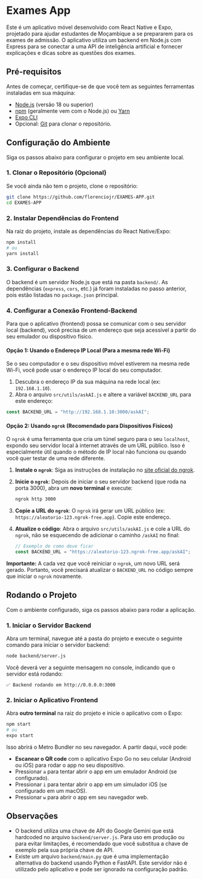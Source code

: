 # Exames App

Este é um aplicativo móvel desenvolvido com React Native e Expo, projetado para ajudar estudantes de Moçambique a se prepararem para os exames de admissão. O aplicativo utiliza um backend em Node.js com Express para se conectar a uma API de inteligência artificial e fornecer explicações e dicas sobre as questões dos exames.

## Pré-requisitos

Antes de começar, certifique-se de que você tem as seguintes ferramentas instaladas em sua máquina:

*   [Node.js](https://nodejs.org/) (versão 18 ou superior)
*   [npm](https://www.npmjs.com/) (geralmente vem com o Node.js) ou [Yarn](https://yarnpkg.com/)
*   [Expo CLI](https://docs.expo.dev/get-started/installation/)
*   Opcional: [Git](https://git-scm.com/) para clonar o repositório.

## Configuração do Ambiente

Siga os passos abaixo para configurar o projeto em seu ambiente local.

### 1. Clonar o Repositório (Opcional)

Se você ainda não tem o projeto, clone o repositório:

```bash
git clone https://github.com/florenciojr/EXAMES-APP.git
cd EXAMES-APP
```

### 2. Instalar Dependências do Frontend

Na raiz do projeto, instale as dependências do React Native/Expo:

```bash
npm install
# ou
yarn install
```

### 3. Configurar o Backend

O backend é um servidor Node.js que está na pasta `backend/`. As dependências (`express`, `cors`, etc.) já foram instaladas no passo anterior, pois estão listadas no `package.json` principal.

### 4. Configurar a Conexão Frontend-Backend

Para que o aplicativo (frontend) possa se comunicar com o seu servidor local (backend), você precisa de um endereço que seja acessível a partir do seu emulador ou dispositivo físico.

#### Opção 1: Usando o Endereço IP Local (Para a mesma rede Wi-Fi)

Se o seu computador e o seu dispositivo móvel estiverem na mesma rede Wi-Fi, você pode usar o endereço IP local do seu computador.

1.  Descubra o endereço IP da sua máquina na rede local (ex: `192.168.1.10`).
2.  Abra o arquivo `src/utils/askAI.js` e altere a variável `BACKEND_URL` para este endereço:

```javascript
const BACKEND_URL = "http://192.168.1.10:3000/askAI";
```

#### Opção 2: Usando `ngrok` (Recomendado para Dispositivos Físicos)

O `ngrok` é uma ferramenta que cria um túnel seguro para o seu `localhost`, expondo seu servidor local à internet através de um URL público. Isso é especialmente útil quando o método de IP local não funciona ou quando você quer testar de uma rede diferente.

1.  **Instale o `ngrok`**: Siga as instruções de instalação no [site oficial do ngrok](https://ngrok.com/download).

2.  **Inicie o `ngrok`**: Depois de iniciar o seu servidor backend (que roda na porta 3000), abra um **novo terminal** e execute:
    ```bash
    ngrok http 3000
    ```

3.  **Copie a URL do `ngrok`**: O `ngrok` irá gerar um URL público (ex: `https://aleatorio-123.ngrok-free.app`). Copie este endereço.

4.  **Atualize o código**: Abra o arquivo `src/utils/askAI.js` e cole a URL do `ngrok`, não se esquecendo de adicionar o caminho `/askAI` no final:
    ```javascript
    // Exemplo de como deve ficar
    const BACKEND_URL = "https://aleatorio-123.ngrok-free.app/askAI";
    ```
**Importante:** A cada vez que você reiniciar o `ngrok`, um novo URL será gerado. Portanto, você precisará atualizar o `BACKEND_URL` no código sempre que iniciar o `ngrok` novamente.

## Rodando o Projeto

Com o ambiente configurado, siga os passos abaixo para rodar a aplicação.

### 1. Iniciar o Servidor Backend

Abra um terminal, navegue até a pasta do projeto e execute o seguinte comando para iniciar o servidor backend:

```bash
node backend/server.js
```

Você deverá ver a seguinte mensagem no console, indicando que o servidor está rodando:

```
✅ Backend rodando em http://0.0.0.0:3000
```

### 2. Iniciar o Aplicativo Frontend

Abra **outro terminal** na raiz do projeto e inicie o aplicativo com o Expo:

```bash
npm start
# ou
expo start
```

Isso abrirá o Metro Bundler no seu navegador. A partir daqui, você pode:
*   **Escanear o QR code** com o aplicativo Expo Go no seu celular (Android ou iOS) para rodar o app no seu dispositivo.
*   Pressionar `a` para tentar abrir o app em um emulador Android (se configurado).
*   Pressionar `i` para tentar abrir o app em um simulador iOS (se configurado em um macOS).
*   Pressionar `w` para abrir o app em seu navegador web.

## Observações

*   O backend utiliza uma chave de API do Google Gemini que está hardcoded no arquivo `backend/server.js`. Para uso em produção ou para evitar limitações, é recomendado que você substitua a chave de exemplo pela sua própria chave de API.
*   Existe um arquivo `backend/main.py` que é uma implementação alternativa do backend usando Python e FastAPI. Este servidor não é utilizado pelo aplicativo e pode ser ignorado na configuração padrão.
